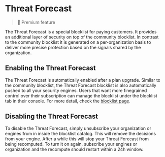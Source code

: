 # Threat Forecast

> 🌟 Premium feature

The Threat Forecast is a special blocklist for paying customers. It provides an additional layer of security on top of the community blocklist. In contrast to the community blocklist it is generated on a per-organization basis to deliver more precise protection based on the signals shared by the organization. 

## Enabling the Threat Forecast

The Threat Forecast is automatically enabled after a plan upgrade. Similar to the community blocklist, the Threat Forecast blocklist is also automatically pushed to all your security engines. Users that want more finegrained control over their subscription can manage the blocklist under the blocklist tab in their console. For more detail, check the [blocklist page](/console/blocklists/subscription.md).

## Disabling the Threat Forecast

To disable the Threat Forecast, simply unsubscribe your organization or engines from in inside the blocklist catalog. This will remove the decisions from your engine. After a while this will stop your Threat Forecast from being recomputed. To turn it on again, subscribe your engines or organization and the recompute should restart within a 24h window.